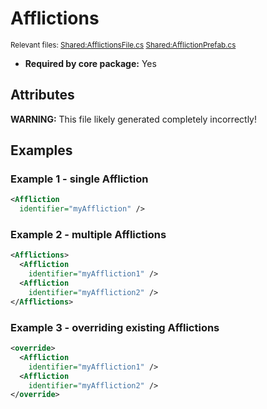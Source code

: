 # Afflictions

<sup>Relevant files: [Shared:AfflictionsFile.cs](https://github.com/Regalis11/Barotrauma/blob/master/Barotrauma/BarotraumaShared/SharedSource/ContentManagement/ContentFile/AfflictionsFile.cs) [Shared:AfflictionPrefab.cs](https://github.com/Regalis11/Barotrauma/blob/master/Barotrauma/BarotraumaShared/SharedSource/Characters/Health/Afflictions/AfflictionPrefab.cs)</sup>
- **Required by core package:** Yes

## Attributes


**WARNING:** This file likely generated completely incorrectly!

## Examples

### Example 1 - single Affliction

```xml
<Affliction
  identifier="myAffliction" />
```

### Example 2 - multiple Afflictions

```xml
<Afflictions>
  <Affliction
    identifier="myAffliction1" />
  <Affliction
    identifier="myAffliction2" />
</Afflictions>
```

### Example 3 - overriding existing Afflictions

```xml
<override>
  <Affliction
    identifier="myAffliction1" />
  <Affliction
    identifier="myAffliction2" />
</override>
```

